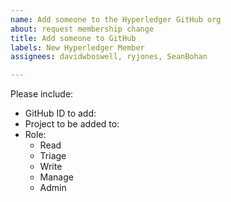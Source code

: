 ```yaml
---
name: Add someone to the Hyperledger GitHub org
about: request membership change
title: Add someone to GitHub
labels: New Hyperledger Member
assignees: davidwboswell, ryjones, SeanBohan

---
```


Please include:

* GitHub ID to add: 
* Project to be added to: 
* Role:
	- Read
	- Triage
	- Write
	- Manage
	- Admin
